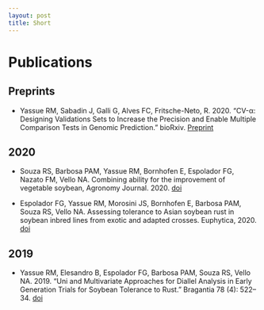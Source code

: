 ```yaml
---
layout: post
title: Short 
---
```


# Publications 

## Preprints

* Yassue RM, Sabadin J, Galli G, Alves FC,  Fritsche-Neto, R. 2020. “CV-α: Designing Validations Sets to Increase the Precision and Enable Multiple Comparison Tests in Genomic Prediction.” bioRxiv.  [Preprint](http://dx.doi.org/10.1101/2020.11.11.376343)

## 2020 

* Souza RS, Barbosa PAM, Yassue RM, Bornhofen E, Espolador FG, Nazato FM, Vello NA. Combining ability for the improvement of vegetable soybean, Agronomy Journal. 2020. [doi](http://dx.doi.org/10.1590/1678-4499.20190037 )

* Espolador FG, Yassue RM, Morosini JS, Bornhofen E, Barbosa PAM, Souza RS, Vello NA. Assessing tolerance to Asian soybean rust in soybean inbred lines from exotic and adapted crosses. Euphytica, 2020. [doi](https://doi.org/10.1007/s10681-020-02597-8)

## 2019
* Yassue RM, Elesandro B, Espolador FG, Barbosa PAM, Souza RS, Vello NA. 2019. “Uni and Multivariate Approaches for Diallel Analysis in Early Generation Trials for Soybean Tolerance to Rust.” Bragantia 78 (4): 522–34. [doi](http://dx.doi.org/10.1590/1678-4499.20190037)
